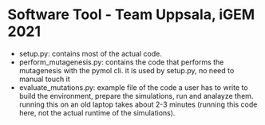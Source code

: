# Software Tool - Team Uppsala, iGEM 2021

- setup.py: contains most of the actual code.
- perform_mutagenesis.py: contains the code that performs the mutagenesis with the pymol cli. it is used by setup.py, no need to manual touch it
- evaluate_mutations.py: example file of the code a user has to write to build the environment, prepare the simulations, run and analayze them. running this on an old laptop takes about 2-3 minutes (running this code here, not the actual runtime of the simulations).
